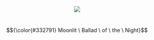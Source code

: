 <p align="center">
<img src="https://komarev.com/ghpvc/?username=p4rtypoison&style=plastic&base=1851&label=rarecandies&color=160643"/>
</p>

#


$${\color{#332791} Moonlit \ Ballad \ of \ the \ Night}$$
